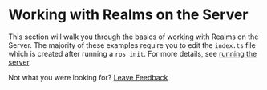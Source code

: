 # Working with Realms on the Server

This section will walk you through the basics of working with Realms on the Server.  The majority of these examples require you to edit the `index.ts` file which is created after running a `ros init`.  For more details, see [running the server](../../running-the-server.md).  

Not what you were looking for? [Leave Feedback](https://www.getfeedback.com/r/uO1Zl0vE)

